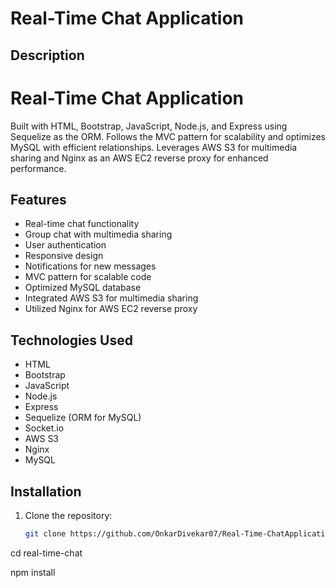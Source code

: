# Real-Time Chat Application

## Description

# Real-Time Chat Application

Built with HTML, Bootstrap, JavaScript, Node.js, and Express using Sequelize as the ORM. Follows the MVC pattern for scalability
and optimizes MySQL with efficient relationships. 
Leverages AWS S3 for multimedia sharing and Nginx as an AWS EC2 reverse proxy for enhanced performance.

## Features

- Real-time chat functionality
- Group chat with multimedia sharing
- User authentication
- Responsive design
- Notifications for new messages
- MVC pattern for scalable code
- Optimized MySQL database
- Integrated AWS S3 for multimedia sharing
- Utilized Nginx for AWS EC2 reverse proxy

## Technologies Used

- HTML
- Bootstrap
- JavaScript
- Node.js
- Express
- Sequelize (ORM for MySQL)
- Socket.io
- AWS S3
- Nginx
- MySQL

## Installation

1. Clone the repository:

   ```bash
   git clone https://github.com/OnkarDivekar07/Real-Time-ChatApplication.git
cd real-time-chat

npm install
